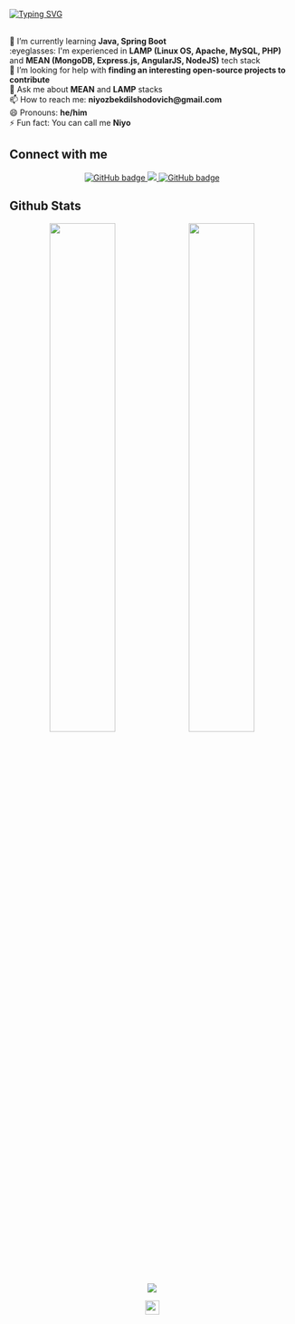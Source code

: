 [![Typing SVG](https://readme-typing-svg.herokuapp.com?font=Robot-Bold&size=30&color=330033&center=true&vCenter=true&width=900&height=110&lines=Hi+There,+I+am+Niyozbek👋)](https://www.linkedin.com/in/niyozbek-obidov/)

<div align="left">
  <br>🌱 I’m currently learning <b>Java, Spring Boot</b>
  <br>:eyeglasses: I'm experienced in <b>LAMP (Linux OS, Apache, MySQL, PHP) </b> and <b>MEAN (MongoDB, Express.js, AngularJS, NodeJS)</b> tech stack
  <br>🤔 I’m looking for help with <b>finding an interesting open-source projects to contribute</b> 
  <br>💬 Ask me about <b>MEAN</b> and <b>LAMP</b> stacks
  <br>📫 How to reach me: <b>niyozbekdilshodovich@gmail.com</b>
  <br>😄 Pronouns: <b>he/him</b>
  <br>⚡ Fun fact: You can call me <b>Niyo</b>
</div>

<!--
**niyozbek/niyozbek** is a ✨ _special_ ✨ repository because its `README.md` (this file) appears on your GitHub profile.

Here are some ideas to get you started:

- 🔭 I’m currently working on ...
- 🌱 I’m currently learning ...
- 👯 I’m looking to collaborate on ...
- 🤔 I’m looking for help with ...
- 💬 Ask me about ...
- 📫 How to reach me: ...
- 😄 Pronouns: ...
- ⚡ Fun fact: ...
-->

## Connect with me
<p align="center">
  <a href="https://github.com/niyozbek">
    <img src="https://img.shields.io/github/followers/niyozbek?label=Followers&logo=GitHub&style=for-the-badge" alt="GitHub badge" />
  </a>
  <a href="http://twitter.com/niyozbekkk">
    <img src="https://img.shields.io/twitter/follow/niyozbekkk?label=Twitter&logo=twitter&style=for-the-badge" />
  </a>
  <a href="https://www.linkedin.com/in/niyozbek-obidov/">
    <img src="https://img.shields.io/badge/LinkedIn-%23808080?style=for-the-badge&logo=linkedin" alt="GitHub badge" />
  </a>
</p>

## Github Stats
<p align="center">
  <img width="48%" src="https://github-readme-stats.vercel.app/api?username=niyozbek&show_icons=true&theme=tokyonight" />
  <img width="48%" src="https://github-readme-streak-stats.herokuapp.com/?user=niyozbek&theme=tokyonight" />
  <img src="https://github-readme-stats.vercel.app/api/top-langs/?username=niyozbek&theme=tokyonight" align="center" />
</p>

<div align="center">
<img src="https://komarev.com/ghpvc/?username=niyozbek&&style=flat-square" align="center" height='25px' />
</div>  
